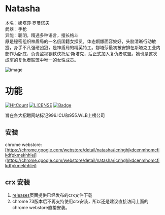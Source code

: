 # Natasha

本名：娜塔莎·罗曼诺夫  
武器：手枪  
异能：聪明，精通多种语言，擅长格斗  
原是秘密组织神盾局的一名俄国籍女探员，体态婀娜面容姣好，头脑清晰行动敏捷，身手不凡强硬凶狠，是神盾局的精英特工。娜塔莎最初被安排在斯塔克工业内部作为卧底，负责监视钢铁侠托尼·斯塔克，后正式加入复仇者联盟。她也是这次成军的复仇者联盟中唯一的女性成员。

![image](https://user-images.githubusercontent.com/1826685/55205774-26c5e000-520f-11e9-9d28-438ce352f560.png)


# 功能
[![HitCount](http://hits.dwyl.io/996-icu-avengers/Natasha.svg)](http://hits.dwyl.io/996-icu-avengers/Natasha)
[![LICENSE](https://img.shields.io/badge/license-Anti%20996-blue.svg)](https://github.com/996icu/996.ICU/blob/master/LICENSE)
[![Badge](https://img.shields.io/badge/link-996.icu-red.svg)](https://996.icu/#/zh_CN)  

旨在各大招聘网站标记996.ICU和955.WLB上榜公司

## 安装
chrome webstore: 
[https://chrome.google.com/webstore/detail/natasha/icnhghjkdcenmhomcfikdfpkmekhhlej](https://chrome.google.com/webstore/detail/natasha/icnhghjkdcenmhomcfikdfpkmekhhlej)

## crx 安装
1. [releases](https://github.com/996-icu-avengers/Natasha/releases)页面提供已经发布的crx文件下载
2. chrome 73版本后不再支持使用crx安装，所以还是建议直接访问上面的chrome webstore直接安装。



